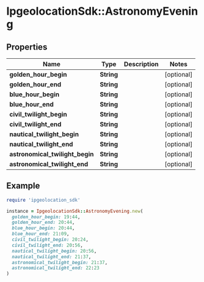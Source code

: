 # IpgeolocationSdk::AstronomyEvening

## Properties

| Name | Type | Description | Notes |
| ---- | ---- | ----------- | ----- |
| **golden_hour_begin** | **String** |  | [optional] |
| **golden_hour_end** | **String** |  | [optional] |
| **blue_hour_begin** | **String** |  | [optional] |
| **blue_hour_end** | **String** |  | [optional] |
| **civil_twilight_begin** | **String** |  | [optional] |
| **civil_twilight_end** | **String** |  | [optional] |
| **nautical_twilight_begin** | **String** |  | [optional] |
| **nautical_twilight_end** | **String** |  | [optional] |
| **astronomical_twilight_begin** | **String** |  | [optional] |
| **astronomical_twilight_end** | **String** |  | [optional] |

## Example

```ruby
require 'ipgeolocation_sdk'

instance = IpgeolocationSdk::AstronomyEvening.new(
  golden_hour_begin: 19:44,
  golden_hour_end: 20:44,
  blue_hour_begin: 20:44,
  blue_hour_end: 21:09,
  civil_twilight_begin: 20:24,
  civil_twilight_end: 20:56,
  nautical_twilight_begin: 20:56,
  nautical_twilight_end: 21:37,
  astronomical_twilight_begin: 21:37,
  astronomical_twilight_end: 22:23
)
```

